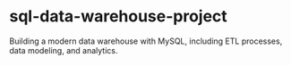 # sql-data-warehouse-project
Building a modern data warehouse with MySQL, including ETL processes, data modeling, and analytics.
